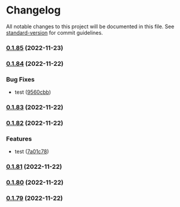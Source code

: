 # Changelog

All notable changes to this project will be documented in this file. See [standard-version](https://github.com/conventional-changelog/standard-version) for commit guidelines.

### [0.1.85](https://github.com/lookeke/feishu_vpn/compare/v0.1.84...v0.1.85) (2022-11-23)

### [0.1.84](https://github.com/lookeke/feishu_vpn/compare/v0.1.83...v0.1.84) (2022-11-22)


### Bug Fixes

* test ([9560cbb](https://github.com/lookeke/feishu_vpn/commit/9560cbb2be024ecf3dbcfaad2f1fd376d29afdb1))

### [0.1.83](https://github.com/lookeke/feishu_vpn/compare/v0.1.82...v0.1.83) (2022-11-22)

### [0.1.82](https://github.com/lookeke/feishu_vpn/compare/v0.1.81...v0.1.82) (2022-11-22)


### Features

* test ([7a01c78](https://github.com/lookeke/feishu_vpn/commit/7a01c785b6e880231048e60bbbf62d045e0bcf88))

### [0.1.81](https://github.com/lookeke/feishu_vpn/compare/v0.1.80...v0.1.81) (2022-11-22)

### [0.1.80](https://github.com/lookeke/feishu_vpn/compare/v0.1.79...v0.1.80) (2022-11-22)

### [0.1.79](https://github.com/lookeke/feishu_vpn/compare/v0.1.78...v0.1.79) (2022-11-22)

